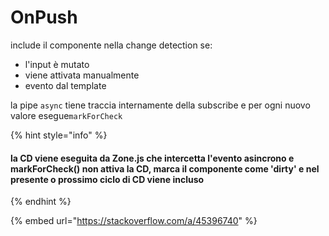 # OnPush

include il componente nella change detection se:

* l'input è mutato
* viene attivata manualmente
* evento dal template

la pipe `async` tiene traccia internamente della subscribe e per ogni nuovo valore esegue`markForCheck`

{% hint style="info" %}
#### la CD viene eseguita da Zone.js che intercetta l'evento asincrono e  markForCheck\(\)  non attiva la CD, marca il componente come 'dirty' e nel presente o prossimo ciclo di CD viene incluso
{% endhint %}



{% embed url="https://stackoverflow.com/a/45396740" %}



